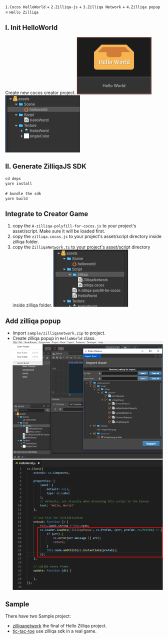 
`1.Cocos HelloWorld` + `2.Zilliqa-js` + `3.Zilliqa Network` + `4.Zilliqa popup`
= `Hello Zilliqa`

## I. Init HelloWorld
Create new cocos creator project.
![](./images/hz_1.png)![](./images/hz_2.png)
## II. Generate ZilliqaJS SDK
```shell
cd deps
yarn install

# bundle the sdk
yarn build
```

## Integrate to Creator Game
1. copy the `A-zilliqa-polyfill-for-cocos.js` to your project's asset/script. Make sure it will be loaded first.
2. copy the `zilliqa.cocos.js` to your project's asset/script directory inside zilliqa folder.
3. copy the `ZilliqaNetwork.ts` to your project's asset/script directory inside zilliqa folder.
![](./images/hz_3.png)

## Add zilliqa popup
* Import `sample/zilliqanetwork.zip` to project.
* Create zilliqa popup in `HelloWorld` class.
![](./images/hz_4.png)
![](./images/hz_5.png)

## Sample
There have two Sample project:
* [zilliqanetwork](https://github.com/paladinlll/zilliqa-cocos-sdk/tree/master/sample/zilliqanetwork) the final of Hello Zilliqa project.
* [tic-tac-toe](https://github.com/paladinlll/zilliqa-cocos-sdk/tree/master/sample/tictactoe) use zilliqa sdk in a real game.
